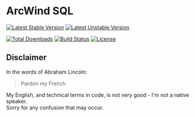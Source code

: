# ArcWind SQL
[![Latest Stable Version](https://poser.pugx.org/arcwindab/sql/v/stable.svg)](https://packagist.org/packages/arcwindab/sql)
[![Latest Unstable Version](https://poser.pugx.org/arcwindab/sql/v/unstable.svg)](https://packagist.org/packages/arcwindab/sql)

[![Total Downloads](https://poser.pugx.org/arcwindab/sql/downloads)](https://packagist.org/packages/arcwindab/sql)
[![Build Status](https://travis-ci.org/arcwindab/sql.svg)](https://travis-ci.org/arcwindab/sql)
[![License](https://poser.pugx.org/arcwindab/sql/license.svg)](https://packagist.org/packages/arcwindab/sql)

## Disclaimer
In the words of Abraham Lincoln:
> Pardon my French

My English, and technical terms in code, is not very good - I'm not a native speaker.  
Sorry for any confusion that may occur.
